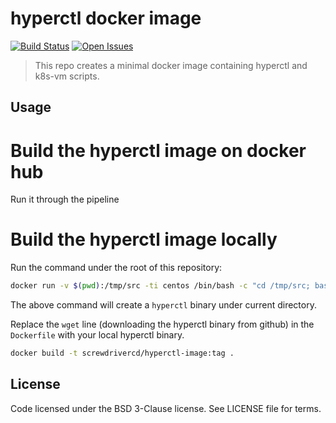 # hyperctl docker image
[![Build Status][status-image]][status-url] [![Open Issues][issues-image]][issues-url]

> This repo creates a minimal docker image containing hyperctl and k8s-vm scripts.

## Usage
# Build the hyperctl image on docker hub
Run it through the pipeline

# Build the hyperctl image locally
Run the command under the root of this repository:

```bash
docker run -v $(pwd):/tmp/src -ti centos /bin/bash -c "cd /tmp/src; bash -xe scripts/hyperctl-build.sh"
```
The above command will create a `hyperctl` binary under current directory.

Replace the `wget` line (downloading the hyperctl binary from github) in the `Dockerfile` with your local hyperctl binary.

```bash
docker build -t screwdrivercd/hyperctl-image:tag .
```


## License

Code licensed under the BSD 3-Clause license. See LICENSE file for terms.


[issues-image]: https://img.shields.io/github/issues/screwdriver-cd/hyperctl-image.svg
[issues-url]: https://github.com/screwdriver-cd/hyperctl-image/issues
[status-image]: https://cd.screwdriver.cd/pipelines/254/badge
[status-url]: https://cd.screwdriver.cd/pipelines/254
